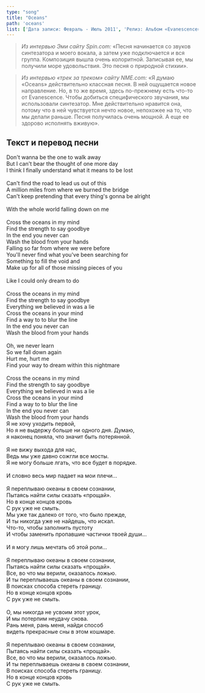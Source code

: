 ```yaml
---
type: "song"
title: "Oceans"
path: 'oceans'
list: ['Дата записи: Февраль - Июль 2011', 'Релиз: Альбом «Evanescence»', 'Продолжительность: 3:36']
---
```


> <cite>Из интервью Эми сайту Spin.com:</cite>
> «Песня начинается со звуков синтезатора и моего вокала, а затем уже подключается и вся группа. Композиция вышла очень колоритной. Записывая ее, мы получили море удовольствия. Это песня о природной стихии».

> <cite>Из интервью «трек за треком» сайту NME.com:</cite>
> «Я думаю «Oceans» действительно классная песня. В ней ощущается новое направление. Но, в то же время, здесь по-прежнему есть что-то от Evanescence. Чтобы добиться специфического звучания, мы использовали синтезатор. Мне действительно нравится она, потому что в ней чувствуется нечто новое, непохожее на то, что мы делали раньше. Песня получилась очень мощной. А еще ее здорово исполнять вживую».





## <i class="fas fa-dove"></i> Текст и перевод песни

<div class="song-wrap">

<div class="song-lyric">
				Don't wanna be the one to walk away<br/>
				But I can't bear the thought of one more day<br/>
				I think I finally understand what it means to be lost<br/>
<br/>
				Can't find the road to lead us out of this<br/>
				A million miles from where we burned the bridge<br/>
				Can't keep pretending that every thing's gonna be alright<br/>
<br/>
				With the whole world falling down on me<br/>
<br/>
				Cross the oceans in my mind<br/>
				Find the strength to say goodbye<br/>
				In the end you never can<br/>
				Wash the blood from your hands<br/>
				Falling so far from where we were before<br/>
				You'll never find what you've been searching for<br/>
				Something to fill the void and<br/>
				Make up for all of those missing pieces of you<br/>
<br/>
				Like I could only dream to do<br/>
<br/>
				Cross the oceans in my mind<br/>
				Find the strength to say goodbye<br/>
				Everything we believed in was a lie<br/>
				Cross the oceans in your mind<br/>
				Find a way to to blur the line<br/>
				In the end you never can<br/>
				Wash the blood from your hands<br/>
<br/>
				Oh, we never learn<br/>
				So we fall down again<br/>
				Hurt me, hurt me<br/>
				Find your way to dream within this nightmare<br/>
<br/>
				Cross the oceans in my mind<br/>
				Find the strength to say goodbye<br/>
				Everything we believed in was a lie<br/>
				Cross the oceans in your mind<br/>
				Find a way to to blur the line<br/>
				In the end you never can<br/>
				Wash the blood from your hands</div>

<div class="song-lyric">
				Я не хочу уходить первой,<br/>
				Но я не выдержу больше ни одного дня. Думаю,<br/>
				я наконец поняла, что значит быть потерянной.<br/>
<br/>
				Я не вижу выхода для нас,<br/>
				Ведь мы уже давно сожгли все мосты.<br/>
				Я не могу больше лгать, что все будет в порядке.<br/>
<br/>
				И словно весь мир падает на мои плечи...<br/>
<br/>
				Я переплываю океаны в своем сознании,<br/>
				Пытаясь найти силы сказать «прощай».<br/>
				Но в конце концов кровь<br/>
				С рук уже не смыть.<br/>
				Мы уже так далеко от того, что было прежде,<br/>
				И ты никогда уже не найдешь, что искал.<br/>
				Что-то, чтобы заполнить пустоту<br/>
				И чтобы заменить пропавшие частички твоей души...<br/>
<br/>
				И я могу лишь мечтать об этой роли...<br/>
<br/>
				Я переплываю океаны в своем сознании,<br/>
				Пытаясь найти силы сказать «прощай».<br/>
				Все, во что мы верили, оказалось ложью.<br/>
				И ты переплываешь океаны в своем сознании,<br/>
				В поисках способа стереть границу.<br/>
				Но в конце концов кровь<br/>
				С рук уже не смыть.<br/>
<br/>
				О, мы никогда не усвоим этот урок,<br/>
				И мы потерпим неудачу снова.<br/>
				Рань меня, рань меня, найди способ<br/>
				видеть прекрасные сны в этом кошмаре.<br/>
<br/>
				Я переплываю океаны в своем сознании,<br/>
				Пытаясь найти силы сказать «прощай».<br/>
				Все, во что мы верили, оказалось ложью.<br/>
				И ты переплываешь океаны в своем сознании,<br/>
				В поисках способа стереть границу.<br/>
				Но в конце концов кровь<br/>
				С рук уже не смыть.</div>

</div>
    